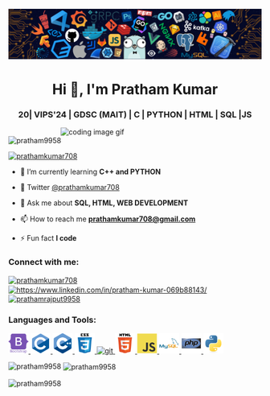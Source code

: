 ![logo](https://github.com/pratham9958/pratham9958/blob/main/githubimg.png)
<h1 align="center">Hi 👋, I'm Pratham Kumar</h1>
<h3 align="center">20| VIPS'24 | GDSC (MAIT) | C | PYTHON | HTML | SQL |JS</h3>

<img align="right" alt="coding image gif" width="400" src="https://user-images.githubusercontent.com/55389276/140866485-8fb1c876-9a8f-4d6a-98dc-08c4981eaf70.gif">

<p align="left"> <img src="https://komarev.com/ghpvc/?username=pratham9958&label=Profile%20views&color=0e75b6&style=flat" alt="pratham9958" /> </p>

<p align="left"> <a href="https://twitter.com/prathamkumar708" target="blank"><img src="https://img.shields.io/twitter/follow/prathamkumar708?logo=twitter&style=for-the-badge" alt="prathamkumar708" /></a> </p>

- 🌱 I’m currently learning **C++ and PYTHON**

- 📝 Twitter [@prathamkumar708](@prathamkumar708)

- 💬 Ask me about **SQL, HTML, WEB DEVELOPMENT**

- 📫 How to reach me **prathamkumar708@gmail.com**

- ⚡ Fun fact **I code**

<h3 align="left">Connect with me:</h3>
<p align="left">
<a href="https://twitter.com/prathamkumar708" target="blank"><img align="center" src="https://raw.githubusercontent.com/rahuldkjain/github-profile-readme-generator/master/src/images/icons/Social/twitter.svg" alt="prathamkumar708" height="30" width="40" /></a>
<a href="https://linkedin.com/in/https://www.linkedin.com/in/pratham-kumar-069b88143/" target="blank"><img align="center" src="https://raw.githubusercontent.com/rahuldkjain/github-profile-readme-generator/master/src/images/icons/Social/linked-in-alt.svg" alt="https://www.linkedin.com/in/pratham-kumar-069b88143/" height="30" width="40" /></a>
<a href="https://instagram.com/prathamrajput9958" target="blank"><img align="center" src="https://raw.githubusercontent.com/rahuldkjain/github-profile-readme-generator/master/src/images/icons/Social/instagram.svg" alt="prathamrajput9958" height="30" width="40" /></a>
</p>

<h3 align="left">Languages and Tools:</h3>
<p align="left"> <a href="https://getbootstrap.com" target="_blank" rel="noreferrer"> <img src="https://raw.githubusercontent.com/devicons/devicon/master/icons/bootstrap/bootstrap-plain-wordmark.svg" alt="bootstrap" width="40" height="40"/> </a> <a href="https://www.cprogramming.com/" target="_blank" rel="noreferrer"> <img src="https://raw.githubusercontent.com/devicons/devicon/master/icons/c/c-original.svg" alt="c" width="40" height="40"/> </a> <a href="https://www.w3schools.com/cpp/" target="_blank" rel="noreferrer"> <img src="https://raw.githubusercontent.com/devicons/devicon/master/icons/cplusplus/cplusplus-original.svg" alt="cplusplus" width="40" height="40"/> </a> <a href="https://www.w3schools.com/css/" target="_blank" rel="noreferrer"> <img src="https://raw.githubusercontent.com/devicons/devicon/master/icons/css3/css3-original-wordmark.svg" alt="css3" width="40" height="40"/> </a> <a href="https://git-scm.com/" target="_blank" rel="noreferrer"> <img src="https://www.vectorlogo.zone/logos/git-scm/git-scm-icon.svg" alt="git" width="40" height="40"/> </a> <a href="https://www.w3.org/html/" target="_blank" rel="noreferrer"> <img src="https://raw.githubusercontent.com/devicons/devicon/master/icons/html5/html5-original-wordmark.svg" alt="html5" width="40" height="40"/> </a> <a href="https://developer.mozilla.org/en-US/docs/Web/JavaScript" target="_blank" rel="noreferrer"> <img src="https://raw.githubusercontent.com/devicons/devicon/master/icons/javascript/javascript-original.svg" alt="javascript" width="40" height="40"/> </a> <a href="https://www.mysql.com/" target="_blank" rel="noreferrer"> <img src="https://raw.githubusercontent.com/devicons/devicon/master/icons/mysql/mysql-original-wordmark.svg" alt="mysql" width="40" height="40"/> </a> <a href="https://www.php.net" target="_blank" rel="noreferrer"> <img src="https://raw.githubusercontent.com/devicons/devicon/master/icons/php/php-original.svg" alt="php" width="40" height="40"/> </a> <a href="https://www.python.org" target="_blank" rel="noreferrer"> <img src="https://raw.githubusercontent.com/devicons/devicon/master/icons/python/python-original.svg" alt="python" width="40" height="40"/> </a> </p>

<p><img align="left" src="https://github-readme-stats.vercel.app/api/top-langs?username=pratham9958&show_icons=true&locale=en&layout=compact" alt="pratham9958" /></p>

<p>&nbsp;<img align="center" src="https://github-readme-stats.vercel.app/api?username=pratham9958&show_icons=true&locale=en" alt="pratham9958" /></p>

<p><img align="center" src="https://github-readme-streak-stats.herokuapp.com/?user=pratham9958&" alt="pratham9958" /></p>
